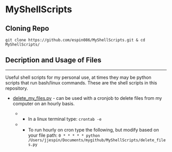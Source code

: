 # MyShellScripts

## Cloning Repo

```git clone https://github.com/espin086/MyShellScripts.git & cd MyShellScripts/```

## Decription and Usage of Files
---
Useful shell scripts for my personal use, at times they may be python scripts that run bash/linux commands. These are the shell scripts in this repository. 


* [delete_my_files.py](https://github.com/espin086/MyShellScripts/blob/main/delete_files.py) - can be used with a cronjob to delete files from my computer on an hourly basis. 

  * * In a linux terminal type:
```crontab -e```

  * * To run hourly on cron type the following, but modify based on your file path:
```0 * * * * * python /Users/jjespin/Documents/mygithub/MyShellScripts/delete_files.py```
